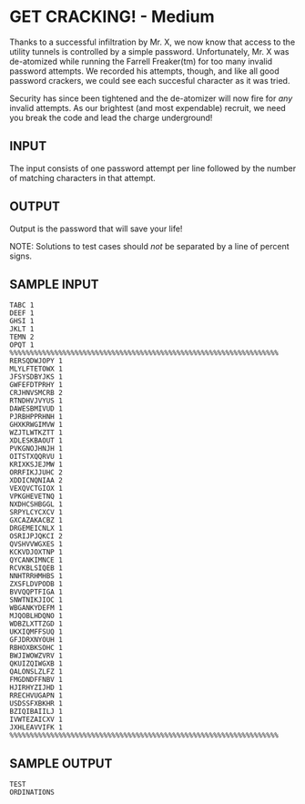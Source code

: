 <!-- RATING: MEDIUM -->
<!-- NAME: PASSWORDS -->
<!-- GENERATOR: generate.py -->
# GET CRACKING! - Medium

Thanks to a successful infiltration by Mr. X, we now know that access to the
utility tunnels is controlled by a simple password. Unfortunately, Mr. X was
de-atomized while running the Farrell Freaker(tm) for too many invalid password
attempts. We recorded his attempts, though, and like all good password
crackers, we could see each succesful character as it was tried.

Security has since been tightened and the de-atomizer will now fire for *any*
invalid attempts. As our brightest (and most expendable) recruit, we need you
break the code and lead the charge underground!

## INPUT

The input consists of one password attempt per line followed by the number of
matching characters in that attempt.

## OUTPUT

Output is the password that will save your life!

NOTE: Solutions to test cases should *not* be separated by a line of percent signs.

## SAMPLE INPUT
	TABC 1
	DEEF 1
	GHSI 1
	JKLT 1
	TEMN 2
	OPQT 1
	%%%%%%%%%%%%%%%%%%%%%%%%%%%%%%%%%%%%%%%%%%%%%%%%%%%%%%%%%%%%%%%%%%
	RERSQDWJOPY 1
	MLYLFTETOWX 1
	JFSYSDBYJKS 1
	GWFEFDTPRHY 1
	CRJHNVSMCRB 2
	RTNDHVJVYUS 1
	DAWESBMIVUD 1
	PJRBHPPRHNH 1
	GHXKRWGIMVW 1
	WZJTLWTKZTT 1
	XDLESKBAOUT 1
	PVKGNOJHNJH 1
	OITSTXQQRVU 1
	KRIXKSJEJMW 1
	ORRFIKJJUHC 2
	XDDICNQNIAA 2
	VEXQVCTGIOX 1
	VPKGHEVETNQ 1
	NXDHCSHBGGL 1
	SRPYLCYCXCV 1
	GXCAZAKACBZ 1
	DRGEMEICNLX 1
	OSRIJPJQKCI 2
	QVSHVVWGXES 1
	KCKVDJOXTNP 1
	QYCANKIMNCE 1
	RCVKBLSIQEB 1
	NNHTRRHMHBS 1
	ZXSFLDVPODB 1
	BVVQQPTFIGA 1
	SNWTNIKJIOC 1
	WBGANKYDEFM 1
	MJQOBLHDQNO 1
	WDBZLXTTZGD 1
	UKXIQMFFSUQ 1
	GFJDRXNYOUH 1
	RBHOXBKSOHC 1
	BWJIWOWZVRV 1
	QKUIZQIWGXB 1
	QALONSLZLFZ 1
	FMGDNDFFNBV 1
	HJIRHYZIJHD 1
	RRECHVUGAPN 1
	USDSSFXBKHR 1
	BZIQIBAIILJ 1
	IVWTEZAICXV 1
	JXHLEAVVIFK 1
	%%%%%%%%%%%%%%%%%%%%%%%%%%%%%%%%%%%%%%%%%%%%%%%%%%%%%%%%%%%%%%%%%%

## SAMPLE OUTPUT
	TEST
	ORDINATIONS

